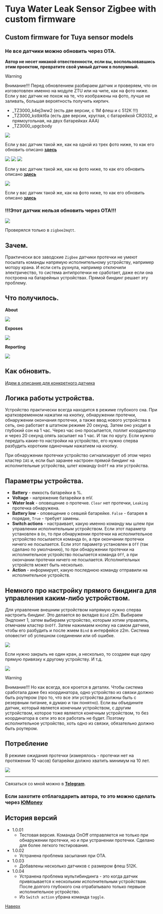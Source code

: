 # <a id="Top">Tuya Water Leak Sensor Zigbee with custom firmware</a>

## Custom firmware for Tuya sensor models

### Не все датчики можно обновить через ОТА.

**Автор не несет никакой отвественности, если вы, воспользовавшись этим проектом, превратите свой умный датчик в полоумный.**

> [!WARNING]
> Внимание!!! Перед обновлением разбираем датчик и проверяем, что он изговотовлен именно на модуле ZTU или на чипе, как на фото ниже. Если у вас датчик не похож на те, что изображены на фото, лучше не заливать, большая вероятность получить кирпич. 

- _TZ3000_k4ej3ww2 (есть две версии, с 1М флеш и с 512К !!!)
- _TZ3000_kstbkt6a (есть две версии, круглая, с батарейкой CR2032, и прямоугольная, на двух батарейках ААА)
- _TZ3000_upgcbody

<img src="doc/images/ts0207_tz3000.jpg"/>

<a id="Begin"></a>

Если у вас датчик такой же, как на одной из трех фото ниже, то как его обновить описано **[здесь](README_TZ3000_k4ej3ww2_1M.md)**

<img src="doc/images/board1.jpg"/>

<img src="doc/images/board2.jpg"/>

<img src="doc/images/board5.jpg"/>

Если у вас датчик такой же, как на фото ниже, то как его обновить описано **[здесь](README_TZ3000_upgcbody_512K.md)**

<img src="doc/images/board3.jpg"/>

Если у вас датчик такой же, как на фото ниже, то как его обновить описано **[здесь](README_TZ3000_k4ej3ww2_512K.md)** 

### !!!Этот датчик нельзя обновить через ОТА!!!

<img src="doc/images/board4.jpg"/>

Проверялся только в `zigbee2mqtt`.

## Зачем. 

Практически все заводские `Zigbee` датчики протечки не умеют посылать команды напрямую исполнительному устройству, например мотору крана. И если сеть рухнула, например отключили электричество, то система антипротечки не сработает, даже если она построена на батарейных устройствах. Прямой биндинг решает эту проблему.

## Что получилось. 

**About**

<img src="doc/images/about_zg_222za.jpg"/>

**Exposes**

<img src="doc/images/exposes.jpg"/>

**Reporting**

<img src="doc/images/reporting.jpg"/>

## Как обновить.

[Идем в описание для конкретного датчика](#Begin)

## Логика работы устройства.

Устройство практически всегда находится в режиме глубокого сна. При кратковременном нажатии на кнопку, обнаружении протечки, обнаружении окончания протечки, а также ввод нового устройства в сеть, оно работает в штатном режиме 20 секунд. Затем оно уходит в глубокий сон на 1 час. Через час оно просыпается, поллит координатор и через 20 секунд опять засыпает на 1 час. И так по кругу. Если нужно передать какие-то настройки на устройство, его нужно сперва разбудить коротким одиночным нажатием на кнопку.

При обнаружении протечки устройство сигнализирует об этом через кластер `IAS` и, если был заранее настроен прямой биндинг на исполнительные устройства, шлет команду `OnOff` на эти устройства.

## Параметры устройства.

- **Battery** - емкость батарейки в %.
- **Voltage** - напряжение батарейки в mV.
- **Water leak** - оповещение о протечке. `Clear` нет протечки, `Leaking` протечка обнаружена.
- **Battery low** - оповещение о севшей батарейке. `False` - батарея в порядке, `True` - требует замены.
- **Switch actions** - настраивает, какую именно команду мы шлем при управлении исполнительным устройством. Если этот параметр установлен в `On`, то при обнаружении протечки на исполнительное устройство посылается команда `On`, а при окончании протечки ничего не посылается. Если этот параметр установлен в `Off` (так сделано по умолчанию), то при обнаружении протечки на исполнительное устройство посылается команда `Off`, а при окончании протечки ничего не посылается. Исполнительных устройств может быть несколько.
- **Action** - информирует, какую последнюю команду отправили на исполнительное устройств.

## Немного про настройку прямого биндинга для управления каким-либо устройством.

Для управление внешним устройством напрямую нужно сперва настроить биндинг. Это делается во вкладке `Bind` z2m. Выбираем Эндпоинт 1, затем выбираем устройство, которым хотим управлять, отмечаем кластер `OnOff`. Затем нажимаем кнопку на самом датчике, чтобы его разбудить и после жмем `Bind` в интерфейсе z2m. Система оповестит об успешном соединении или об ошибке.

<img src="doc/images/binding1.jpg"/>

Если нужно закрыть не один кран, а несколько, то создаем еще одну прямую привязку к другому устройству. И т.д.

<img src="doc/images/binding2.jpg"/>

> [!WARNING]
> Внимание!!! Но как всегда, все кроется в деталях. Чтобы система сработала даже без координатора, одно устройство из связки должно быть роутером (про то, что все эти устройства должны быть с резервным питание, я думаю и так понятно). Если вы объедините датчик, который является конечным устройством, с другим устройством, которое тоже является конечным устройством, то без координатора в сети это все работать не будет. Поэтому исполнительное устройство, хоть одно из связки, обязательно должно быть роутером.

## Потребление

В режиме ожидания протечки (измерялось - протечки нет на протяжении 10 часов) батарейки должно хватить минимум на 10 лет.

<img src="doc/images/sleep_period_1hour.jpg"/>

---

Связаться со мной можно в **[Telegram](https://t.me/slacky1965)**.

### Если захотите отблагодарить автора, то это можно сделать через [ЮMoney](https://yoomoney.ru/to/4100118300223495)

## История версий
- 1.0.01
	- Тестовая версия. Команда OnOff отправляется не только при обнаружении протечки, но и при устранении протечки. Сделано для более легкого тестирования.
- 1.0.02
	- Устранена проблема засыпания при ОТА.
- 1.0.03
	- Добавлены несколько датчиков с размером флеш 512К.
- 1.0.04
	- Устранена проблема мультибиндинга - это когда датчик привязывается к нескольким исполнительным устройствам. После долгого глубокого сна отрабатывало только первыое исполнительное устройство.
	- Из `Switch action` убрана команда `toggle`.

[Наверх](#Top)



